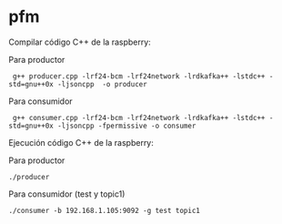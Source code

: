 # pfm

Compilar código C++ de la raspberry:

Para productor
```
 g++ producer.cpp -lrf24-bcm -lrf24network -lrdkafka++ -lstdc++ -std=gnu++0x -ljsoncpp  -o producer
```
Para consumidor
```
 g++ consumer.cpp -lrf24-bcm -lrf24network -lrdkafka++ -lstdc++ -std=gnu++0x -ljsoncpp -fpermissive -o consumer
```

Ejecución código C++ de la raspberry:

Para productor
```
./producer
```

Para consumidor (test y topic1)
```
./consumer -b 192.168.1.105:9092 -g test topic1
```
